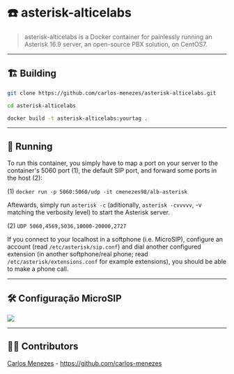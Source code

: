 # ☎️ asterisk-alticelabs
> asterisk-alticelabs is a Docker container for painlessly running an Asterisk 16.9 server, an open-source PBX solution, on CentOS7.

---

## 🏗️ Building

```sh
git clone https://github.com/carlos-menezes/asterisk-alticelabs.git

cd asterisk-alticelabs

docker build -t asterisk-alticelabs:yourtag .
```

---

## 🧰 Running
To run this container, you simply have to map a port on your server to the container's 5060 port (1), the default SIP port, and forward some ports in the host (2):

(1) `docker run -p 5060:5060/udp -it cmenezes98/alb-asterisk`

Aftewards, simply run `asterisk -c` (aditionally, `asterisk -cvvvvv`, -v matching the verbosity level) to start the Asterisk server.

(2) `UDP 5060,4569,5036,10000-20000,2727`

If you connect to your localhost in a softphone (i.e. MicroSIP), configure an account (read `/etc/asterisk/sip.conf`) and dial another configured extension (in another softphone/real phone; read `/etc/asterisk/extensions.conf` for example extensions), you should be able to make a phone call.

---

## 🛠️ Configuração MicroSIP
![](https://i.imgur.com/xOvH9Cn.png)

---

## 👨‍💻 Contributors
[Carlos Menezes](https://github.com/carlos-menezes) - https://github.com/carlos-menezes